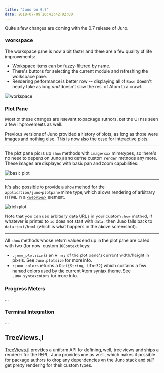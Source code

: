 ```yaml
---
title: "Juno on 0.7"
date: 2018-07-09T16:41:42+02:00
---
```


Quite a few changes are coming with the 0.7 release of Juno.

### Workspace
The workspace pane is now a bit faster and there are a few quality of life improvements:

  - Workspace items can be fuzzy-filtered by name.
  - There's buttons for selecting the current module and refreshing the workspace pane.
  - Rendering performance is better now -- displaying all of `Base` doesn't nearly take as long *and* doesn't slow the rest of Atom to a crawl.

![workspace](/img/Blogposts/juno-on-07/workspace.png)

### Plot Pane
Most of these changes are relevant to package authors, but the UI has seen a few improvements as well.

Previous versions of Juno provided a history of plots, as long as those were images and
nothing else. This is now also the case for interactive plots.

-----

The plot pane picks up `show` methods with `image/xxx` mimetypes, so there's no need to
depend on Juno.jl and define custom `render` methods any more. These images are displayed
with basic pan and zoom capabilities:

![basic plot](/img/Blogposts/juno-on-07/dumb_plot.png)

-----

It's also possible to provide a `show` method for the `application/juno+plotpane` mime
type, which allows rendering of arbitrary HTML in a [`<webview>`](https://electronjs.org/docs/api/webview-tag)
element.

![rich plot](/img/Blogposts/juno-on-07/smart_plot.png)

Note that you can use arbitrary [data URLs](https://developer.mozilla.org/en-US/docs/Web/HTTP/Basics_of_HTTP/Data_URIs) in your
custom `show` method; if whatever is printed to `io` does not start with `data:` then Juno
falls back to `data:text/html` (which is what happens in the above screenshot).

-----

All `show` methods whose return values end up in the plot pane are called with two (for now)
custom `IOContext` keys:

  - `:juno_plotsize` is an `Array` of the plot pane's current width/height in pixels. See `Juno.plotsize` for more info.
  - `:juno_colors` returns a `Dict{String, UInt32}` which contains a few named colors used by the current Atom syntax theme. See `Juno.syntaxcolors` for more info.

### Progress Meters
...

### Terminal Integration
...

## TreeViews.jl

[TreeViews.jl](https://github.com/pfitzseb/TreeViews.jl) provides a uniform API for
defining, well, tree views and ships a renderer for the REPL. Juno provides one as w
ell, which makes it possible for package authors to drop any dependencies on the Juno
stack and *still* get pretty rendering for their custom types.
